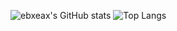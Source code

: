 ![ebxeax's GitHub stats](https://github-readme-stats.vercel.app/api?username=ebxeax&count_private=true&theme=dark)
![Top Langs](https://github-readme-stats.vercel.app/api/top-langs?username=ebxeax&layout=compact&count_private=true&theme=dark)
